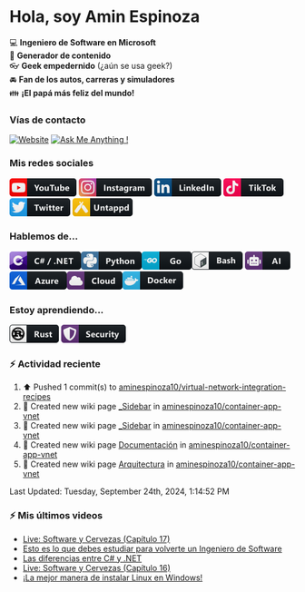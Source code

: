 # Hola, soy Amin Espinoza

:computer: **Ingeniero de Software en Microsoft**  
:pencil: **Generador de contenido**  
:eyeglasses: **Geek empedernido** (¿aún se usa geek?)  
:oncoming_automobile: **Fan de los autos, carreras y simuladores**  
:family: **¡El papá más feliz del mundo!**

### Vías de contacto

[![Website](https://img.shields.io/badge/aminespinoza.com-up-green?style=for-the-badge)][website]
[![Ask Me Anything !](https://img.shields.io/badge/Ask%20me-anything-1abc9c.svg?style=for-the-badge)](https://calendly.com/aminespinoza/consultoria)

### Mis redes sociales
[<img src="./assets/social/youtube.png"/>][youtube]
[<img src="./assets/social/instagram.png"/>][instagram]
[<img src="./assets/social/linkedin.png"/>][linkedin]
[<img src="./assets/social/tiktok.png"/>][linkedin]
[<img src="./assets/social/twitter.png"/>][twitter]
[<img src="./assets/social/untappd.png"/>][untappd]

### Hablemos de...
<img src="./assets/tech/csharp_dotnet.png"/><img src="./assets/tech/python.png"/><img src="./assets/tech/go.png"/><img src="./assets/tech/bash.png"/>
<img src="./assets/tech/ai.png"/><img src="./assets/tech/azure.png"/><img src="./assets/tech/cloud.png"/><img src="./assets/tech/docker.png"/>

### Estoy aprendiendo...
<img src="./assets/tech/rust.png"/> <img src="./assets/tech/security.png"/>


### :zap: Actividad reciente
<!--RECENT_ACTIVITY:start-->
1. ⬆️ Pushed 1 commit(s) to [aminespinoza10/virtual-network-integration-recipes](https://github.com/aminespinoza10/virtual-network-integration-recipes)<br>
2. 📖 Created new wiki page [_Sidebar](https://github.com/aminespinoza10/container-app-vnet/wiki/_Sidebar) in [aminespinoza10/container-app-vnet](https://github.com/aminespinoza10/container-app-vnet)<br>
3. 📖 Created new wiki page [_Sidebar](https://github.com/aminespinoza10/container-app-vnet/wiki/_Sidebar) in [aminespinoza10/container-app-vnet](https://github.com/aminespinoza10/container-app-vnet)<br>
4. 📖 Created new wiki page [Documentación](https://github.com/aminespinoza10/container-app-vnet/wiki/Documentaci%C3%B3n) in [aminespinoza10/container-app-vnet](https://github.com/aminespinoza10/container-app-vnet)<br>
5. 📖 Created new wiki page [Arquitectura](https://github.com/aminespinoza10/container-app-vnet/wiki/Arquitectura) in [aminespinoza10/container-app-vnet](https://github.com/aminespinoza10/container-app-vnet)<br>
<!--RECENT_ACTIVITY:end-->
<!--RECENT_ACTIVITY:last_update-->
Last Updated: Tuesday, September 24th, 2024, 1:14:52 PM
<!--RECENT_ACTIVITY:last_update_end-->

### :zap: Mis últimos videos
<!-- YOUTUBE:START -->
- [Live: Software y Cervezas &lpar;Capítulo 17&rpar;](https://www.youtube.com/watch?v=nVmjQ9E9d60)
- [Esto es lo que debes estudiar para volverte un Ingeniero de Software](https://www.youtube.com/watch?v=ZgmigdeaQsQ)
- [Las diferencias entre C# y .NET](https://www.youtube.com/watch?v=v9jWs9ULyo8)
- [Live: Software y Cervezas &lpar;Capítulo 16&rpar;](https://www.youtube.com/watch?v=dFpiSOmq3yk)
- [¡La mejor manera de instalar Linux en Windows!](https://www.youtube.com/watch?v=oNcra24ow0o)
<!-- YOUTUBE:END -->


[website]: https://aminespinoza.com/
[twitter]: https://twitter.com/aminespinoza
[youtube]: https://www.youtube.com/c/AminEspinoza
[linkedin]: https://www.linkedin.com/in/amin-espinoza-71b24661/
[instagram]: https://www.instagram.com/aminespinoza10/
[untappd]: https://untappd.com/user/aminespinoza
